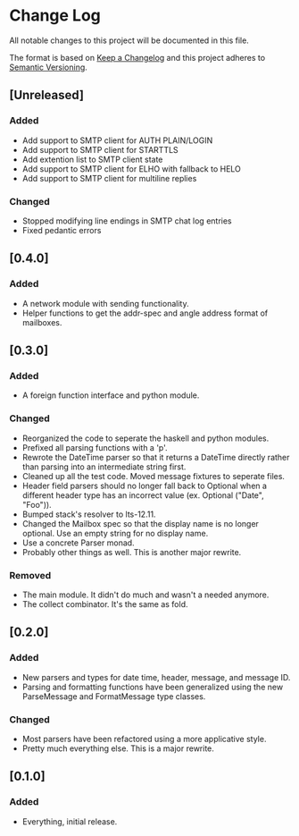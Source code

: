 # Change Log
All notable changes to this project will be documented in this file.

The format is based on [Keep a Changelog](http://keepachangelog.com/)
and this project adheres to [Semantic Versioning](http://semver.org/).

## [Unreleased]
### Added
- Add support to SMTP client for AUTH PLAIN/LOGIN
- Add support to SMTP client for STARTTLS
- Add extention list to SMTP client state
- Add support to SMTP client for ELHO with fallback to HELO
- Add support to SMTP client for multiline replies
### Changed
- Stopped modifying line endings in SMTP chat log entries
- Fixed pedantic errors

## [0.4.0]
### Added
- A network module with sending functionality.
- Helper functions to get the addr-spec and angle address format of mailboxes.

## [0.3.0]
### Added
- A foreign function interface and python module.
### Changed
- Reorganized the code to seperate the haskell and python modules.
- Prefixed all parsing functions with a 'p'.
- Rewrote the DateTime parser so that it returns a DateTime directly rather
  than parsing into an intermediate string first.
- Cleaned up all the test code. Moved message fixtures to seperate files.
- Header field parsers should no longer fall back to Optional when a different
  header type has an incorrect value (ex. Optional ("Date", "Foo")).
- Bumped stack's resolver to lts-12.11.
- Changed the Mailbox spec so that the display name is no longer optional. Use
  an empty string for no display name.
- Use a concrete Parser monad.
- Probably other things as well. This is another major rewrite.
### Removed
- The main module. It didn't do much and wasn't a needed anymore.
- The collect combinator. It's the same as fold.

## [0.2.0]
### Added
- New parsers and types for date time, header, message, and message ID.
- Parsing and formatting functions have been generalized using the new
  ParseMessage and FormatMessage type classes.
### Changed
- Most parsers have been refactored using a more applicative style.
- Pretty much everything else. This is a major rewrite.

## [0.1.0]
### Added
- Everything, initial release.
